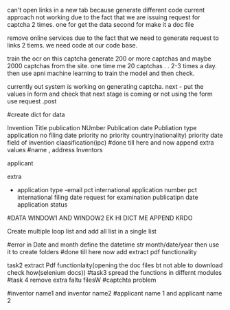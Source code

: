 can't open links in a new tab because generate different code
current approach not working due to the fact that we are issuing request for captcha 2 times. one for get the data second for make it a doc file



remove online services due to the fact that we need to generate request to links 2 tiems. 
we need code at our code base.

train the ocr on this captcha
generate 200 or more captchas and maybe 2000 captchas  from the site.
one time me 20 captchas . . 2-3 times a day.
then use apni machine learning to train the model and then check.

currently out system is working on generating captcha.
next - put the values in form and check that next stage is coming or not using the form
use request .post


#create dict for data



Invention Title
publication NUmber
Publication date
Publiation type
application no
filing date
priority no
priority country(nationality)
priority date
field of invention
claasification(ipc)      #done till here and now append extra values
#name , address Inventors

applicant


extra
- application type
-email
pct international application number
pct international filing date
request for examination
publicatipn date
application status

#DATA WINDOW1 AND WINDOW2 EK HI DICT ME APPEND KRDO 


Create multiple loop list and add all list in a single list


#error in Date and month 
define the datetime str
month/date/year 
then use it to create folders
#done till here 
now add extract pdf functionality


task2 extract Pdf functionlaity(opening the doc files bt not able to download check how(selenium docs))
#task3 spread the functions in differnt modules
#task 4 remove extra faltu filesW
#captchta problem




#inventor name1 and inventor name2
#applicant name 1 and applicant name 2
